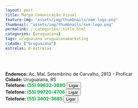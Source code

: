 ```yaml
---
layout: post
title: Marga Comunicação Visual
feature-img: "assets/img/thumbnails/sem-logo.png"
thumbnail: "assets/img/thumbnails/sem-logo.png"
permalink: /:categories/:title.html
categories: [uruguaiana]
tags: uruguaiana uruguaianamarketing
cidade: ["Uruguaiana"]
estrelas: 0-estrelas
---
```

<!-- more --><br/>
<br/>
<b>Endereço: </b>Ac. Mal. Setembrino de Carvalho, 2813 - Proficar<br />
<b>Cidade: </b>Uruguaiana, RS<br />
<b>Telefone: <span style="color: #00ab3a;">(55) 99632-3880</span> <a href="tel:55996323880"><button class="ligar">Ligar</button></a></b><br />
<b>Telefone: <span style="color: #00ab3a;">(55) 99720-4706</span> <a href="tel:55997204706"><button class="ligar">Ligar</button></a></b><br />
<b>Telefone: <span style="color: #00ab3a;">(55) 3402-3685</span> <a href="tel:5534023685"><button class="ligar">Ligar</button></a></b><br />
<br />

